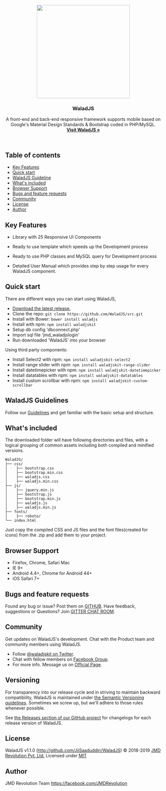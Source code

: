 <p align="center">
  <a href="http://github.com/WaladJS/">
    <img src="http://github.com/WaladJS/src/themes/images/logo-icon.png" width="300" />
  </a>

  <h3 align="center">WaladJS</h3>

  <p align="center">
    A front-end and back-end responsive framework supports mobile
    based on Google's Material Design Standards & Bootstrap coded in PHP/MySQL.
    <br>
    <a href="http://github.com/WaladJS/"><strong>Visit WaladJS &raquo;</strong></a>
  </p>
</p>

<br>

## Table of contents

- [Key Features](#key-features)
- [Quick start](#quick-start)
- [WaladJS Guideline](#waladjs-guideline)
- [What's included](#whats-included)
- [Browser Support](#browser-support)
- [Bugs and feature requests](#bugs-and-feature-requests)
- [Community](#community)
- [License](#license)
- [Author](#author)


## Key Features

- Library with 25 Responsive UI Components

- Ready to use template which speeds up the Development process 

- Ready to use PHP classes and MySQL query for Development process

- Detailed User Manual which provides step by step usage for every WaladJS component.


## Quick start

There are different ways you can start using WaladJS,

- [Download the latest release.](https://github.com/waladjs/releases)
- Clone the repo: `git clone https://github.com/WaladJS/src.git`
- Install with Bower: `bower install waladjs`
- Install with npm: `npm install waladjskit`
- Setup db config 'dbconnect.php'
- Import sql file 'jmd_waladjslogin'
- Run downloaded 'WaladJS' into your browser

Using third party components:

- Install Select2 with npm: `npm install waladjskit-select2`
- Install range slider with npm: `npm install waladjskit-range-slider`
- Install datetimepicker with npm: `npm install waladjskit-datetimepicker`
- Install datatables with npm: `npm install waladjskit-datatables`
- Install custom scrollbar with npm: `npm install waladjskit-custom-scrollbar`


## WaladJS Guidelines

Follow our [Guidelines](http://github.com/WaladJS/docs/index.php) and get familiar with the basic setup and structure.


## What's included

 The downloaded folder will have following directories and files, with a logical grouping of common assets including both compiled and minified versions.

```
WaladJS/
├── css/
│    ├── bootstrap.css
│    ├── bootstrap.min.css
│    ├── waladjs.css
│    ├── waladjs.min.css
├── js/
│    ├── jquery.min.js
│    ├── bootstrap.js
│    ├── bootstrap.min.js
│    ├── waladjs.js
│    ├── waladjs.min.js
├── fonts/
│    ├── roboto/
└── index.html
```

Just copy the compiled CSS and JS files and the font files(created for icons) from the .zip and add them to your project.


## Browser Support

- Firefox, Chrome, Safari Mac
- IE 9+
- Android 4.4+, Chrome for Android 44+
- iOS Safari 7+


## Bugs and feature requests

Found any bug or issue? Post them on [GITHUB](https://github.com/digicorp/waladjs/issues).
Have feedback, suggestions or Questions? Join [GITTER CHAT ROOM](https://gitter.im/WaladJS-Material-Design-Bootstrap-Framework/Support).


## Community

Get updates on WaladJS's development. Chat with the Product team and community members using WaladJS.

- Follow [@waladjskit on Twitter](https://twitter.com/WaladJS).
- Chat with fellow members on [Facebook Group](https://facebook.com/groups/JMDRevolution).
- For more info. Message us on [Official Page](https://facebook.com/JMDRevolution).


## Versioning

For transparency into our release cycle and in striving to maintain backward compatibility, WaladJS is maintained under [the Semantic Versioning guidelines](http://semver.org/). Sometimes we screw up, but we'll adhere to those rules whenever possible.

See [the Releases section of our GitHub project](https://github.com/JiiSaaduddin/waladjs/releases) for changelogs for each release version of WaladJS.


## License

WaladJS v1.1.0 (http://github.com/JiiSaaduddin/WaladJS)
© 2018-2019 [JMD Revolution Pvt. Ltd.](https://www.jmd-revolution.com/)
Licensed under [MIT](https://github.com/JiiSaaduddin/waladjs/master/LICENSE)


## Author

JMD Revolution Team
https://facebook.com/JMDRevolution
